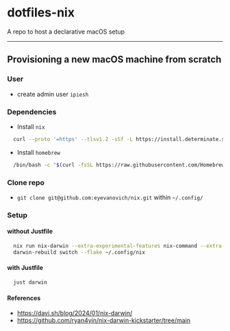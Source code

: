 # dotfiles-nix

A repo to host a declarative macOS setup

---

## Provisioning a new macOS machine from scratch

### User

- create admin user `ipiesh`

### Dependencies

- Install `nix`

```bash
  curl --proto '=https' --tlsv1.2 -sSf -L https://install.determinate.systems/nix | sh -s -- install
```

- Install `homebrew`

```bash
  /bin/bash -c "$(curl -fsSL https://raw.githubusercontent.com/Homebrew/install/HEAD/install.sh)"
```

### Clone repo

- `git clone git@github.com:eyevanovich/nix.git` within `~/.config/`

### Setup

#### without Justfile

```bash
  nix run nix-darwin --extra-experimental-features nix-command --extra-experimental-features flakes -- switch --flake ~/.config/nix
  darwin-rebuild switch --flake ~/.config/nix
```

#### with Justfile

```bash
  just darwin
```

#### References
- https://davi.sh/blog/2024/01/nix-darwin/
- https://github.com/ryan4yin/nix-darwin-kickstarter/tree/main

